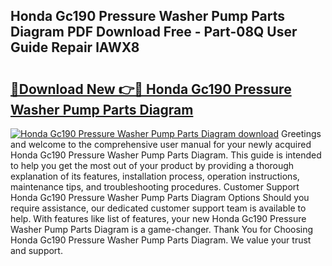 ## Honda Gc190 Pressure Washer Pump Parts Diagram PDF Download Free - Part-08Q User Guide Repair lAWX8

# <h2><a href="http://dflezx.blite.top/?on=Honda+Gc190+Pressure+Washer+Pump+Parts+Diagram">🔗Download New 👉🔴 Honda Gc190 Pressure Washer Pump Parts Diagram</a></h2>

[![Honda Gc190 Pressure Washer Pump Parts Diagram download](https://i.imgur.com/lujVjoI.png)](http://dflezx.blite.top/?on=Honda+Gc190+Pressure+Washer+Pump+Parts+Diagram)
Greetings and welcome to the comprehensive user manual for your newly acquired Honda Gc190 Pressure Washer Pump Parts Diagram. This guide is intended to help you get the most out of your product by providing a thorough explanation of its features, installation process, operation instructions, maintenance tips, and troubleshooting procedures. Customer Support Honda Gc190 Pressure Washer Pump Parts Diagram Options Should you require assistance, our dedicated customer support team is available to help. With features like list of features, your new Honda Gc190 Pressure Washer Pump Parts Diagram is a game-changer. Thank You for Choosing Honda Gc190 Pressure Washer Pump Parts Diagram. We value your trust and support.
